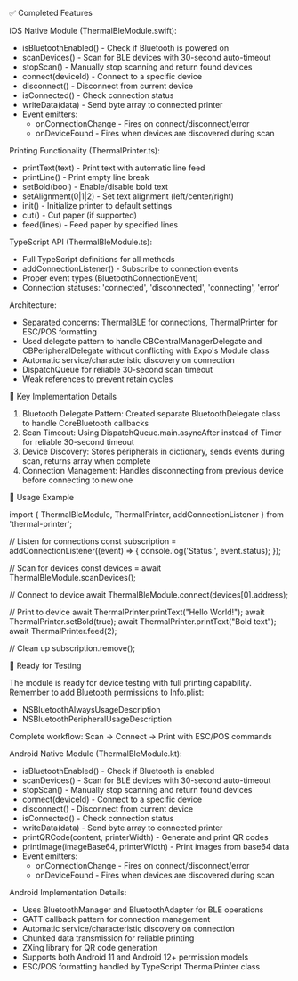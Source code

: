  ✅ Completed Features

  iOS Native Module (ThermalBleModule.swift):
  - isBluetoothEnabled() - Check if Bluetooth is powered on
  - scanDevices() - Scan for BLE devices with 30-second
  auto-timeout
  - stopScan() - Manually stop scanning and return found
  devices
  - connect(deviceId) - Connect to a specific device
  - disconnect() - Disconnect from current device
  - isConnected() - Check connection status
  - writeData(data) - Send byte array to connected printer
  - Event emitters:
    - onConnectionChange - Fires on connect/disconnect/error
    - onDeviceFound - Fires when devices are discovered
  during scan

  Printing Functionality (ThermalPrinter.ts):
  - printText(text) - Print text with automatic line feed
  - printLine() - Print empty line break
  - setBold(bool) - Enable/disable bold text
  - setAlignment(0|1|2) - Set text alignment (left/center/right)
  - init() - Initialize printer to default settings
  - cut() - Cut paper (if supported)
  - feed(lines) - Feed paper by specified lines

  TypeScript API (ThermalBleModule.ts):
  - Full TypeScript definitions for all methods
  - addConnectionListener() - Subscribe to connection events
  - Proper event types (BluetoothConnectionEvent)
  - Connection statuses: 'connected', 'disconnected',
  'connecting', 'error'

  Architecture:
  - Separated concerns: ThermalBLE for connections,
  ThermalPrinter for ESC/POS formatting
  - Used delegate pattern to handle CBCentralManagerDelegate
  and CBPeripheralDelegate without conflicting with Expo's
  Module class
  - Automatic service/characteristic discovery on connection
  - DispatchQueue for reliable 30-second scan timeout
  - Weak references to prevent retain cycles

  📝 Key Implementation Details

  1. Bluetooth Delegate Pattern: Created separate
  BluetoothDelegate class to handle CoreBluetooth callbacks
  2. Scan Timeout: Using DispatchQueue.main.asyncAfter
  instead of Timer for reliable 30-second timeout
  3. Device Discovery: Stores peripherals in dictionary,
  sends events during scan, returns array when complete
  4. Connection Management: Handles disconnecting from
  previous device before connecting to new one

  🔧 Usage Example

  import { ThermalBleModule, ThermalPrinter, 
           addConnectionListener } from 'thermal-printer';

  // Listen for connections
  const subscription = addConnectionListener((event) => {
    console.log('Status:', event.status);
  });

  // Scan for devices
  const devices = await ThermalBleModule.scanDevices();

  // Connect to device
  await ThermalBleModule.connect(devices[0].address);

  // Print to device
  await ThermalPrinter.printText("Hello World!");
  await ThermalPrinter.setBold(true);
  await ThermalPrinter.printText("Bold text");
  await ThermalPrinter.feed(2);

  // Clean up
  subscription.remove();

  📱 Ready for Testing

  The module is ready for device testing with full printing
  capability. Remember to add Bluetooth permissions to Info.plist:
  - NSBluetoothAlwaysUsageDescription
  - NSBluetoothPeripheralUsageDescription

  Complete workflow: Scan → Connect → Print with ESC/POS commands

  Android Native Module (ThermalBleModule.kt):
  - isBluetoothEnabled() - Check if Bluetooth is enabled
  - scanDevices() - Scan for BLE devices with 30-second auto-timeout
  - stopScan() - Manually stop scanning and return found devices
  - connect(deviceId) - Connect to a specific device
  - disconnect() - Disconnect from current device
  - isConnected() - Check connection status
  - writeData(data) - Send byte array to connected printer
  - printQRCode(content, printerWidth) - Generate and print QR codes
  - printImage(imageBase64, printerWidth) - Print images from base64 data
  - Event emitters:
    - onConnectionChange - Fires on connect/disconnect/error
    - onDeviceFound - Fires when devices are discovered during scan

  Android Implementation Details:
  - Uses BluetoothManager and BluetoothAdapter for BLE operations
  - GATT callback pattern for connection management
  - Automatic service/characteristic discovery on connection
  - Chunked data transmission for reliable printing
  - ZXing library for QR code generation
  - Supports both Android 11 and Android 12+ permission models
  - ESC/POS formatting handled by TypeScript ThermalPrinter class